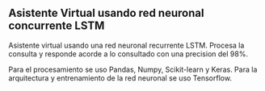 ## Asistente Virtual usando red neuronal concurrente LSTM

Asistente virtual usando una red neuronal recurrente LSTM. Procesa la consulta y responde acorde a lo consultado con una precision del 98%.

Para el procesamiento se uso Pandas, Numpy, Scikit-learn y Keras. Para la arquitectura y entrenamiento de la red neuronal se uso Tensorflow.








